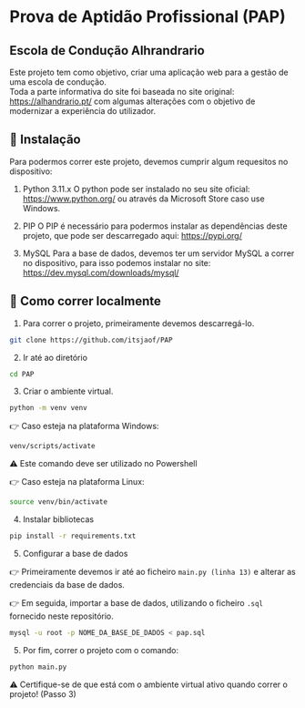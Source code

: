 # Prova de Aptidão Profissional (PAP)
## Escola de Condução Alhrandrario

Este projeto tem como objetivo, criar uma aplicação web para a gestão de uma escola de condução.  
Toda a parte informativa do site foi baseada no site original: https://alhandrario.pt/ com algumas alterações com o objetivo de modernizar a experiência do utilizador.

## 🚀 Instalação

Para podermos correr este projeto, devemos cumprir algum requesitos no dispositivo:

1. Python 3.11.x
O python pode ser instalado no seu site oficial: https://www.python.org/ ou através da Microsoft Store caso use Windows.

2. PIP
O PIP é necessário para podermos instalar as dependências deste projeto, que pode ser descarregado aqui: https://pypi.org/

3. MySQL
Para a base de dados, devemos ter um servidor MySQL a correr no dispositivo, para isso podemos instalar no site: https://dev.mysql.com/downloads/mysql/

## 🤔 Como correr localmente

1. Para correr o projeto, primeiramente devemos descarregá-lo.

```bash
git clone https://github.com/itsjaof/PAP
```

2. Ir até ao diretório

```bash
cd PAP
```

3. Criar o ambiente virtual.

```bash
python -m venv venv
```

👉 Caso esteja na plataforma Windows:

```bash
venv/scripts/activate
```

⚠️ Este comando deve ser utilizado no Powershell  

👉 Caso esteja na plataforma Linux:
```bash
source venv/bin/activate
```
4. Instalar bibliotecas
```bash
pip install -r requirements.txt
```

5. Configurar a base de dados

👉 Primeiramente devemos ir até ao ficheiro ```main.py (linha 13)``` e alterar as credenciais da base de dados.

👉 Em seguida, importar a base de dados, utilizando o ficheiro ```.sql``` fornecido neste repositório.
```bash
mysql -u root -p NOME_DA_BASE_DE_DADOS < pap.sql 
```

5. Por fim, correr o projeto com o comando:

```bash
python main.py
```
⚠️ Certifique-se de que está com o ambiente virtual ativo quando correr o projeto! (Passo 3)
